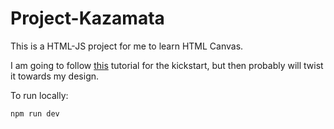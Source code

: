 # Project-Kazamata
This is a HTML-JS project for me to learn HTML Canvas.

I am going to follow [this](https://www.youtube.com/watch?v=HmxNrlPx8iY) tutorial for the kickstart, but then probably will twist it towards my design.

To run locally:
```
npm run dev
```